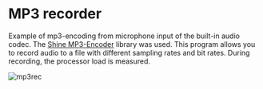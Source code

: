 # MP3 recorder

Example of mp3-encoding from microphone input of the built-in audio codec. The [Shine MP3-Encoder](http://gabriel.mp3-tech.org) library was used. This program allows you to record audio to a file with different sampling rates and bit rates. During recording, the processor load is measured.

![mp3rec](https://github.com/minilogic/f1c_nonos/assets/108269914/b7b15764-8a7d-4f23-ab50-dc26ce8aebf8)
